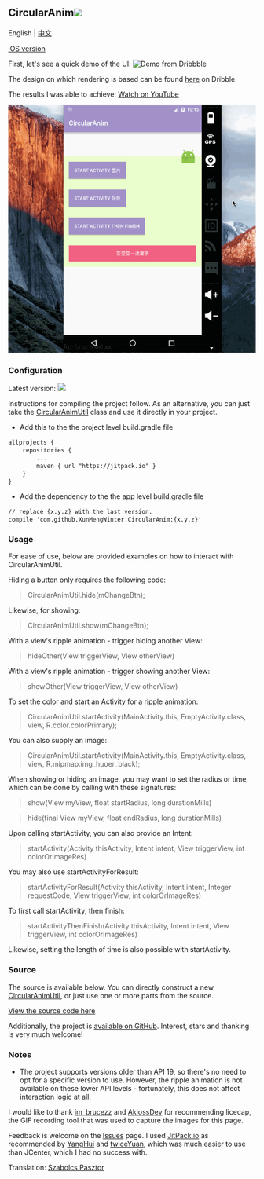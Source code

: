 ## CircularAnim[![](https://jitpack.io/v/XunMengWinter/CircularAnim.svg)](https://jitpack.io/#XunMengWinter/CircularAnim)

English | [中文](https://github.com/XunMengWinter/CircularAnim/blob/master/README-ZH.md)

[iOS version](https://github.com/entotsu/TKSubmitTransition)

First, let's see a quick demo of the UI:
![Demo from Dribbble](https://d13yacurqjgara.cloudfront.net/users/62319/screenshots/1945593/shot.gif)

The design on which rendering is based can be found [here](https://dribbble.com/shots/1945593-Login-Home-Screen) on Dribble.

The results I was able to achieve:
[Watch on YouTube](https://youtu.be/3u0xFX62mgU)

![CircularAnim](https://raw.githubusercontent.com/XunMengWinter/source/master/gif/CircularAnimDemo.gif)

### Configuration
Latest version: [![](https://jitpack.io/v/XunMengWinter/CircularAnim.svg)](https://jitpack.io/#XunMengWinter/CircularAnim)


Instructions for compiling the project follow. As an alternative, you can just take the [CircularAnimUtil](https://raw.githubusercontent.com/XunMengWinter/CircularAnim/master/circularanim/src/main/java/top/wefor/circularanim/CircularAnimUtil.java) class and use it directly in your project.


- Add this to the the project level build.gradle file

```
allprojects {
    repositories {
        ...
        maven { url "https://jitpack.io" }
    }
}
```

- Add the dependency to the the app level build.gradle file

```
// replace {x.y.z} with the last version.
compile 'com.github.XunMengWinter:CircularAnim:{x.y.z}'
```

### Usage
For ease of use, below are provided examples on how to interact with CircularAnimUtil.

Hiding a button only requires the following code:
> CircularAnimUtil.hide(mChangeBtn);

Likewise, for showing:
> CircularAnimUtil.show(mChangeBtn);

With a view's ripple animation - trigger hiding another View:
> hideOther(View triggerView, View otherView)

With a view's ripple animation - trigger showing another View:
> showOther(View triggerView, View otherView)

To set the color and start an Activity for a ripple animation:
> CircularAnimUtil.startActivity(MainActivity.this, EmptyActivity.class, view, R.color.colorPrimary);

You can also supply an image:
> CircularAnimUtil.startActivity(MainActivity.this, EmptyActivity.class, view, R.mipmap.img_huoer_black);

When showing or hiding an image, you may want to set the radius or time, which can be done by calling with these signatures:
> show(View myView, float startRadius, long durationMills)

> hide(final View myView, float endRadius, long durationMills) 

Upon calling startActivity, you can also provide an Intent:
> startActivity(Activity thisActivity, Intent intent, View triggerView, int colorOrImageRes)

You may also use startActivityForResult:
> startActivityForResult(Activity thisActivity, Intent intent, Integer requestCode, View triggerView, int colorOrImageRes)

To first call startActivity, then finish:
> startActivityThenFinish(Activity thisActivity, Intent intent, View triggerView, int colorOrImageRes)

Likewise, setting the length of time is also possible with startActivity.


### Source
The source is available below. You can directly construct a new [CircularAnimUtil](https://raw.githubusercontent.com/XunMengWinter/CircularAnim/master/circularanim/src/main/java/top/wefor/circularanim/CircularAnimUtil.java), or just use one or more parts from the source.

[View the source code here](https://raw.githubusercontent.com/XunMengWinter/CircularAnim/master/circularanim/src/main/java/top/wefor/circularanim/CircularAnimUtil.java)

Additionally, the project is [available on GitHub](https://github.com/XunMengWinter/CircularAnim). Interest, stars and thanking is very much welcome!


### Notes
- The project supports versions older than API 19, so there's no need to opt for a specific version to use. However, the ripple animation is not available on these lower API levels - fortunately, this does not affect interaction logic at all.

I would like to thank 
[im_brucezz](http://www.jianshu.com/users/693105fbc9cb/timeline) and [AkiossDev](http://www.jianshu.com/users/aedb3232c9e0/timeline) for recommending licecap, the GIF recording tool that was used to capture the images for this page.

Feedback is welcome on the [Issues](https://github.com/XunMengWinter/CircularAnim/issues) page.
I used [JitPack.io](https://jitpack.io/docs/ANDROID/) as recommended by [YangHui](https://github.com/kyze8439690) and [twiceYuan](https://github.com/twiceyuan), which  was much easier to use than JCenter, which I had no success with.
 

Translation: [Szabolcs Pasztor](https://github.com/spqpad)
